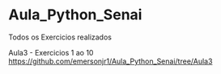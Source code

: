 # Aula_Python_Senai

Todos os Exercicios realizados

Aula3 - Exercicios 1 ao 10
<a href="https://github.com/emersonjr1/Aula_Python_Senai/tree/Aula3">https://github.com/emersonjr1/Aula_Python_Senai/tree/Aula3<a>
